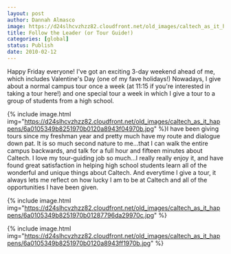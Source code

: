 ```yaml
---
layout: post
author: Dannah Almasco
image: https://d24slhcvzhzz82.cloudfront.net/old_images/caltech_as_it_happens/6a0105349b8251970b01287796d1b7970c.jpg
title: Follow the Leader (or Tour Guide!)
categories: [global]
status: Publish
date: 2010-02-12
---
```


Happy Friday everyone!
I've got an exciting 3-day weekend ahead of me, which includes Valentine's Day (one of my fave holidays!) 
Nowadays, I give about a normal campus tour once a week (at 11:15 if you're interested in taking a tour here!) and one special tour a week in which I give a tour to a group of students from a high school.


{% include image.html img="https://d24slhcvzhzz82.cloudfront.net/old_images/caltech_as_it_happens/6a0105349b8251970b0120a8943f04970b.jpg" %}I have been giving tours since my freshman year and pretty much have my route and dialogue down pat. It is so much second nature to me...that I can walk the entire campus backwards, and talk for a full hour and fifteen minutes about Caltech. I love my tour-guiding job so much...I really really enjoy it, and have found great satisfaction in helping high school students learn all of the wonderful and unique things about Caltech. And everytime I give a tour, it always lets me reflect on how lucky I am to be at Caltech and all of the opportunities I have been given. 

{% include image.html img="https://d24slhcvzhzz82.cloudfront.net/old_images/caltech_as_it_happens/6a0105349b8251970b01287796da29970c.jpg" %}

{% include image.html img="https://d24slhcvzhzz82.cloudfront.net/old_images/caltech_as_it_happens/6a0105349b8251970b0120a8943ff1970b.jpg" %}
